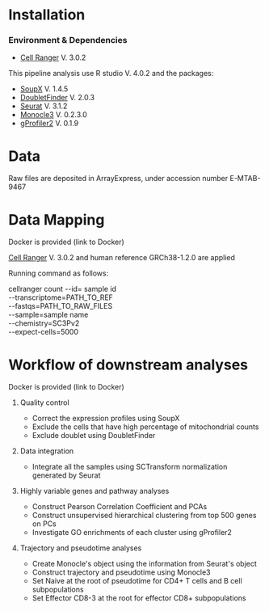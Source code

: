# Installation

### Environment & Dependencies

- [Cell Ranger](https://support.10xgenomics.com/single-cell-gene-expression/software/downloads/latest) V. 3.0.2

This pipeline analysis use R studio V. 4.0.2 and the packages: 

- [SoupX](https://github.com/constantAmateur/SoupX) V. 1.4.5
- [DoubletFinder](https://github.com/chris-mcginnis-ucsf/DoubletFinder) V. 2.0.3
- [Seurat](https://satijalab.org/seurat/) V. 3.1.2
- [Monocle3](https://cole-trapnell-lab.github.io/monocle3/docs/installation/) V. 0.2.3.0
- [gProfiler2](https://biit.cs.ut.ee/gprofiler/page/r) V. 0.1.9



# Data

Raw files are deposited in ArrayExpress, under accession number E-MTAB-9467



# Data Mapping 

Docker is provided (link to Docker)

[Cell Ranger](https://support.10xgenomics.com/single-cell-gene-expression/software/downloads/latest) V. 3.0.2 and human reference GRCh38-1.2.0 are applied 

Running command as follows: 

cellranger count --id= sample id \
                              --transcriptome=PATH_TO_REF \
                              --fastqs=PATH_TO_RAW_FILES \
                              --sample=sample name \
                              --chemistry=SC3Pv2 \
                              --expect-cells=5000



# Workflow of downstream analyses

Docker is provided (link to Docker)

1. Quality control 
   - Correct the expression profiles using SoupX
   - Exclude the cells that have high percentage of mitochondrial counts
   - Exclude doublet using DoubletFinder  

2. Data integration

   - Integrate all the samples using SCTransform normalization generated by Seurat

3. Highly variable genes and pathway analyses

   - Construct Pearson Correlation Coefficient and PCAs
   - Construct unsupervised hierarchical clustering from top 500 genes on PCs
   - Investigate GO enrichments of each cluster using gProfiler2 

4. Trajectory and pseudotime analyses 

   - Create Monocle's object using the information from Seurat's object 
   - Construct trajectory and pseudotime using Monocle3
   - Set Naive at the root of pseudotime for CD4+ T cells and B cell subpopulations
   - Set Effector CD8-3 at the root for effector CD8+ subpopulations





















